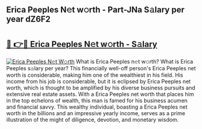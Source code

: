 ## Erica Peeples N𝚎t w𝚘rth - Part-JNa S𝚊lary per year dZ6F2

# <h2><a href="http://gc5b40.nevu.top/?p=Erica+Peeples">🔗 👉🔴 Erica Peeples N𝚎t w𝚘rth - S𝚊lary</a></h2>

[![Erica Peeples N𝚎t W𝚘rth](https://i.imgur.com/Oavwk0R.jpeg)](http://gc5b40.nevu.top/?p=Erica+Peeples)
What is Erica Peeples n𝚎t w𝚘rth? What is Erica Peeples s𝚊lary per year?
This financially well-off person's Erica Peeples net worth is considerable, making him one of the wealthiest in his field. His income from his job is considerable, but it is eclipsed by Erica Peeples net worth, which is thought to be amplified by his diverse business pursuits and extensive real estate assets. With a Erica Peeples net worth that places him in the top echelons of wealth, this man is famed for his business acumen and financial savvy. This wealthy individual, boasting a Erica Peeples net worth in the billions and an impressive yearly income, serves as a prime illustration of the might of diligence, devotion, and monetary wisdom.
